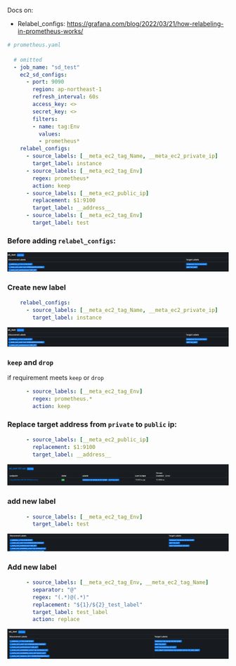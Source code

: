 Docs on:
- Relabel_configs: https://grafana.com/blog/2022/03/21/how-relabeling-in-prometheus-works/
  
```yaml
# prometheus.yaml

  # omitted
  - job_name: "sd_test"
    ec2_sd_configs:
      - port: 9090
        region: ap-northeast-1
        refresh_interval: 60s
        access_key: <> 
        secret_key: <>
        filters:
        - name: tag:Env
          values:
          - prometheus*
    relabel_configs:
      - source_labels: [__meta_ec2_tag_Name, __meta_ec2_private_ip]
        target_label: instance
      - source_labels: [__meta_ec2_tag_Env]
        regex: prometheus*
        action: keep
      - source_labels: [__meta_ec2_public_ip]
        replacement: $1:9100
        target_label: __address__
      - source_labels: [__meta_ec2_tag_Env]
        target_label: test
```
### Before adding `relabel_configs`:
![Alt text](<Screenshot 2023-09-18 at 21.35.49.png>)

### Create new label
```yaml
    relabel_configs:
      - source_labels: [__meta_ec2_tag_Name, __meta_ec2_private_ip]
        target_label: instance
```
![Alt text](<Screenshot 2023-09-18 at 21.35.49-1.png>)

### `keep` and `drop`
if requirement meets `keep` or `drop`
```yaml
      - source_labels: [__meta_ec2_tag_Env]
        regex: prometheus.*
        action: keep
```

### Replace target address from `private` to `public` ip:
```yaml
      - source_labels: [__meta_ec2_public_ip]
        replacement: $1:9100
        target_label: __address__
```
![Alt text](<Screenshot 2023-09-18 at 21.53.59.png>)

### add new label
```yaml
      - source_labels: [__meta_ec2_tag_Env]
        target_label: test
```
![Alt text](<Screenshot 2023-09-18 at 22.14.34.png>)

### Add new label 
```yaml
      - source_labels: [__meta_ec2_tag_Env, __meta_ec2_tag_Name]
        separator: "@"
        regex: "(.*)@(.*)"
        replacement: "${1}/${2}_test_label"
        target_label: test_label
        action: replace
```
![Alt text](<Screenshot 2023-09-18 at 23.13.15.png>)

